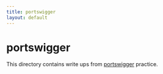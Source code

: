 ```yaml
---
title: portswigger
layout: default
---
```


# portswigger

This directory contains write ups from [portswigger](https://portswigger.net/web-security/all-labs) practice.

